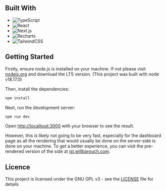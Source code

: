 ## Built With

- ![TypeScript](https://img.shields.io/badge/-TypeScript-3178C6?style=flat-square&logo=typescript&logoColor=white)
- ![React](https://img.shields.io/badge/-React-61DAFB?style=flat-square&logo=react&logoColor=white)
- ![Next.js](https://img.shields.io/badge/-Next.js-000000?style=flat-square&logo=next.js&logoColor=white)
- ![Recharts](https://img.shields.io/badge/-Recharts-000000?style=flat-square&logo=chartdotjs&logoColor=white)
- ![TailwindCSS](https://img.shields.io/badge/-TailwindCSS-38bdf8?style=flat-square&logo=tailwindcss&logoColor=white)
## Getting Started

Firstly, ensure node.js is installed on your machine. If not please visit [nodejs.org](https://nodejs.org/en/download) 
and download the LTS version. (This project was built with node v18.17.0)

Then, install the dependencies:

```bash
npm install
````

Next, run the development server:

```bash
npm run dev
```

Open [http://localhost:3000](http://localhost:3000) with your browser to see the result.

However, this is likely not going to be very fast, especially for the dashboard page as all the rendering that would usually be done on the server-side is done on your machine. To get a better experience, you can visit the pre-rendered version of the side at [ist.willbarouch.com](https://ist.willbarouch.com).



## Licence

This project is licensed under the GNU GPL v3 - see the [LICENSE](LICENSE) file for details